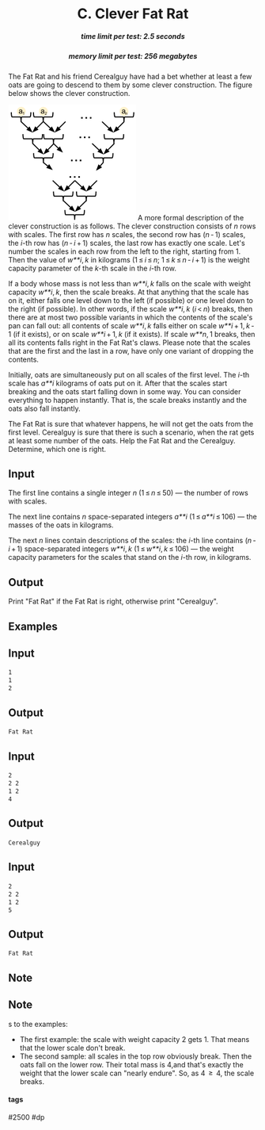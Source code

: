 <h1 style='text-align: center;'> C. Clever Fat Rat</h1>

<h5 style='text-align: center;'>time limit per test: 2.5 seconds</h5>
<h5 style='text-align: center;'>memory limit per test: 256 megabytes</h5>

The Fat Rat and his friend Сerealguy have had a bet whether at least a few oats are going to descend to them by some clever construction. The figure below shows the clever construction.

 ![](images/5dbed3466c45126c72142ddc00e42aadb22ad0b4.png) A more formal description of the clever construction is as follows. The clever construction consists of *n* rows with scales. The first row has *n* scales, the second row has (*n* - 1) scales, the *i*-th row has (*n* - *i* + 1) scales, the last row has exactly one scale. Let's number the scales in each row from the left to the right, starting from 1. Then the value of *w**i*, *k* in kilograms (1 ≤ *i* ≤ *n*; 1 ≤ *k* ≤ *n* - *i* + 1) is the weight capacity parameter of the *k*-th scale in the *i*-th row. 

If a body whose mass is not less than *w**i*, *k* falls on the scale with weight capacity *w**i*, *k*, then the scale breaks. At that anything that the scale has on it, either falls one level down to the left (if possible) or one level down to the right (if possible). In other words, if the scale *w**i*, *k* (*i* < *n*) breaks, then there are at most two possible variants in which the contents of the scale's pan can fall out: all contents of scale *w**i*, *k* falls either on scale *w**i* + 1, *k* - 1 (if it exists), or on scale *w**i* + 1, *k* (if it exists). If scale *w**n*, 1 breaks, then all its contents falls right in the Fat Rat's claws. Please note that the scales that are the first and the last in a row, have only one variant of dropping the contents.

Initially, oats are simultaneously put on all scales of the first level. The *i*-th scale has *a**i* kilograms of oats put on it. After that the scales start breaking and the oats start falling down in some way. You can consider everything to happen instantly. That is, the scale breaks instantly and the oats also fall instantly.

The Fat Rat is sure that whatever happens, he will not get the oats from the first level. Cerealguy is sure that there is such a scenario, when the rat gets at least some number of the oats. Help the Fat Rat and the Cerealguy. Determine, which one is right.

## Input

The first line contains a single integer *n* (1 ≤ *n* ≤ 50) — the number of rows with scales.

The next line contains *n* space-separated integers *a**i* (1 ≤ *a**i* ≤ 106) — the masses of the oats in kilograms.

The next *n* lines contain descriptions of the scales: the *i*-th line contains (*n* - *i* + 1) space-separated integers *w**i*, *k* (1 ≤ *w**i*, *k* ≤ 106) — the weight capacity parameters for the scales that stand on the *i*-th row, in kilograms.

## Output

Print "Fat Rat" if the Fat Rat is right, otherwise print "Cerealguy".

## Examples

## Input


```
1  
1  
2  

```
## Output


```
Fat Rat  

```
## Input


```
2  
2 2  
1 2  
4  

```
## Output


```
Cerealguy  

```
## Input


```
2  
2 2  
1 2  
5  

```
## Output


```
Fat Rat  

```
## Note

## Note

s to the examples: 

* The first example: the scale with weight capacity 2 gets 1. That means that the lower scale don't break.
* The second sample: all scales in the top row obviously break. Then the oats fall on the lower row. Their total mass is 4,and that's exactly the weight that the lower scale can "nearly endure". So, as 4  ≥  4, the scale breaks.


#### tags 

#2500 #dp 